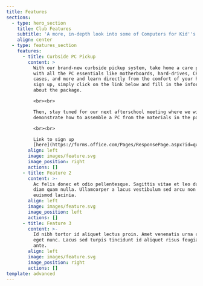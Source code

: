 ```yaml
---
title: Features
sections:
  - type: hero_section
    title: Club Features
    subtitle: 'A more, in-depth look into some of Computers for Kid''s functions'
    align: center
  - type: features_section
    features:
      - title: Curbside PC Pickup
        content: >
          With our brand-new curbside pickup system, take home a care package
          with all the PC essentials like motherboards, hard-drives, CPUs,
          cases, and more and learn directly from the comfort of your home! To
          sign up, simply click on the link below and fill in the information
          about the package. 

          <br><br>

          Then, stay tuned for our next afterschool meeting where we will
          demonstrate how to assemble a PC from the materials in the package!

          <br><br>

          Link to sign up
          [here](https://forms.office.com/Pages/ResponsePage.aspx?id=qxqZ1-C_6EaDFd7YfRIuYz1w9KqV5DVLoFDMqxkyER1UMVdJTE1JQlQ0T1kyMVdIWDJYMDVJSTlaQi4u)
        align: left
        image: images/feature.svg
        image_position: right
        actions: []
      - title: Feature 2
        content: >-
          Ac felis donec et odio pellentesque. Sagittis vitae et leo duis ut
          diam quam nulla. Ullamcorper a lacus vestibulum sed arcu non odio
          euismod lacinia.
        align: left
        image: images/feature.svg
        image_position: left
        actions: []
      - title: Feature 3
        content: >-
          Id nibh tortor id aliquet lectus proin. Amet venenatis urna cursus
          eget nunc. Lacus sed turpis tincidunt id aliquet risus feugiat in
          ante.
        align: left
        image: images/feature.svg
        image_position: right
        actions: []
template: advanced
---
```

